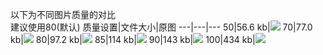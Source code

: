 以下为不同图片质量的对比  
建议使用80(默认)
质量设置|文件大小|原图
---|---|---
50|56.6 kb|![](https://raw.githubusercontent.com/HHHHhgqcdxhg/azurlane-unpack/master/docs/images/bg_sanli_cg_3_50.jpeg)
70|77.0 kb|![](https://raw.githubusercontent.com/HHHHhgqcdxhg/azurlane-unpack/master/docs/images/bg_sanli_cg_3_70.jpeg)
80|97.2 kb|![](https://raw.githubusercontent.com/HHHHhgqcdxhg/azurlane-unpack/master/docs/images/bg_sanli_cg_3_80.jpeg)
85|114 kb|![](https://raw.githubusercontent.com/HHHHhgqcdxhg/azurlane-unpack/master/docs/images/bg_sanli_cg_3_85.jpeg)
90|143 kb|![](https://raw.githubusercontent.com/HHHHhgqcdxhg/azurlane-unpack/master/docs/images/bg_sanli_cg_3_90.jpeg)
100|434 kb|![](https://raw.githubusercontent.com/HHHHhgqcdxhg/azurlane-unpack/master/docs/images/bg_sanli_cg_3_100.jpeg)